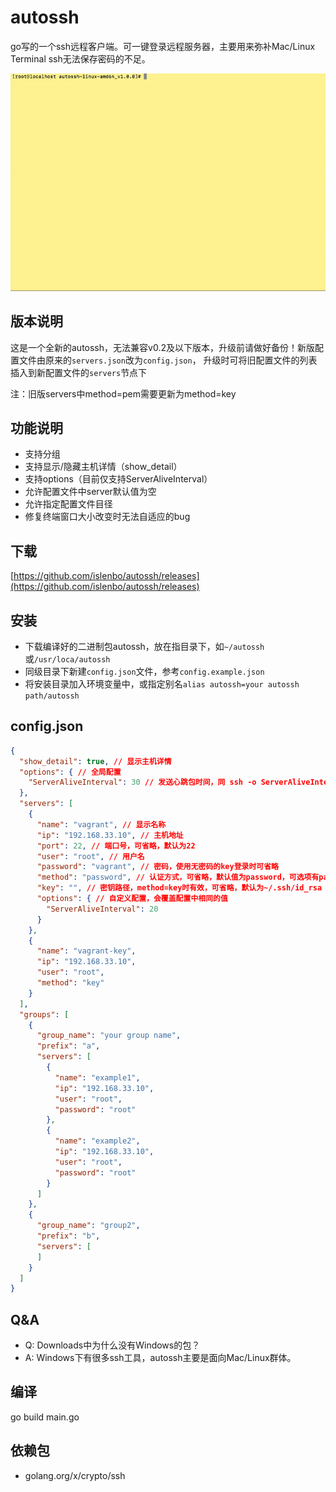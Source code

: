 # autossh

go写的一个ssh远程客户端。可一键登录远程服务器，主要用来弥补Mac/Linux Terminal ssh无法保存密码的不足。

![演示](https://raw.githubusercontent.com/islenbo/autossh/b3e18c35ebced882ace59be7843d9a58d1ac74d7/doc/images/ezgif-1-a4ddae192f.gif)

## 版本说明
这是一个全新的autossh，无法兼容v0.2及以下版本，升级前请做好备份！新版配置文件由原来的`servers.json`改为`config.json`，
升级时可将旧配置文件的列表插入到新配置文件的`servers`节点下

注：旧版servers中method=pem需要更新为method=key

## 功能说明
- 支持分组
- 支持显示/隐藏主机详情（show_detail）
- 支持options（目前仅支持ServerAliveInterval）
- 允许配置文件中server默认值为空
- 允许指定配置文件目径
- 修复终端窗口大小改变时无法自适应的bug

## 下载
[https://github.com/islenbo/autossh/releases](https://github.com/islenbo/autossh/releases)

## 安装
- 下载编译好的二进制包autossh，放在指目录下，如`~/autossh`或`/usr/loca/autossh`
- 同级目录下新建`config.json`文件，参考`config.example.json`
- 将安装目录加入环境变量中，或指定别名`alias autossh=your autossh path/autossh`

## config.json
```json
{
  "show_detail": true, // 显示主机详情
  "options": { // 全局配置
    "ServerAliveInterval": 30 // 发送心跳包时间，同 ssh -o ServerAliveInterval=30
  },
  "servers": [
    {
      "name": "vagrant", // 显示名称
      "ip": "192.168.33.10", // 主机地址
      "port": 22, // 端口号，可省略，默认为22
      "user": "root", // 用户名
      "password": "vagrant", // 密码，使用无密码的key登录时可省略
      "method": "password", // 认证方式，可省略，默认值为password，可选项有password、key
      "key": "", // 密钥路径，method=key时有效，可省略，默认为~/.ssh/id_rsa
      "options": { // 自定义配置，会覆盖配置中相同的值
        "ServerAliveInterval": 20
      }
    },
    {
      "name": "vagrant-key",
      "ip": "192.168.33.10",
      "user": "root",
      "method": "key"
    }
  ],
  "groups": [
    {
      "group_name": "your group name",
      "prefix": "a",
      "servers": [
        {
          "name": "example1",
          "ip": "192.168.33.10",
          "user": "root",
          "password": "root"
        },
        {
          "name": "example2",
          "ip": "192.168.33.10",
          "user": "root",
          "password": "root"
        }
      ]
    },
    {
      "group_name": "group2",
      "prefix": "b",
      "servers": [
      ]
    }
  ]
}

```

## Q&amp;A
- Q: Downloads中为什么没有Windows的包？
- A: Windows下有很多ssh工具，autossh主要是面向Mac/Linux群体。

## 编译
go build main.go

## 依赖包
- golang.org/x/crypto/ssh

